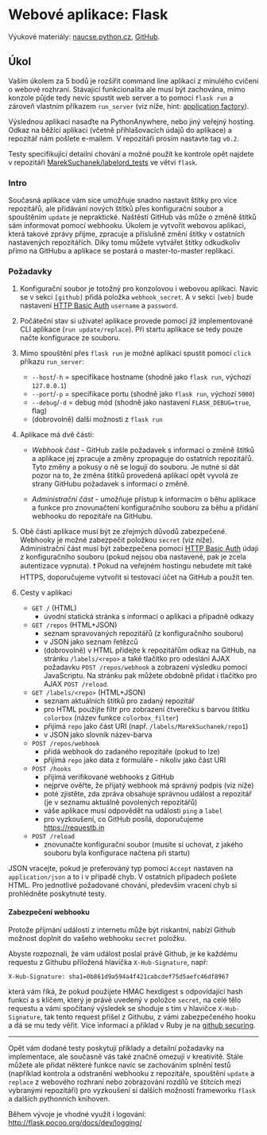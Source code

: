 Webové aplikace: Flask
======================

Výukové materiály:
[naucse.python.cz](http://naucse.python.cz/2017/mipyt-zima/intro/flask/),
[GitHub](https://github.com/pyvec/naucse.python.cz/tree/master/lessons/intro/flask).

Úkol
----

Vaším úkolem za 5 bodů je rozšířit command line aplikaci z minulého
cvičení o webové rozhraní. Stávající funkcionalita ale musí být zachována,
mimo konzole půjde tedy nevíc spustit web server a to pomocí `flask run` a
zároveň vlastním příkazem `run_server` (viz níže, hint: [application factory](http://flask.pocoo.org/docs/0.12/patterns/appfactories/)).

Výslednou aplikaci nasaďte na PythonAnywhere, nebo jiný veřejný hosting.
Odkaz na běžící aplikaci (včetně přihlašovacích údajů do aplikace) a
repozitář nám pošlete e-mailem. V repozitáři prosím nastavte tag `v0.2`.

Testy specifikující detailní chování a možné použít ke kontrole opět
najdete v repozitáři [MarekSuchanek/labelord_tests](https://github.com/MarekSuchanek/labelord_tests)
ve větvi `flask`.

### Intro

Současná aplikace vám sice umožňuje snadno nastavit štítky pro více
repozitářů, ale přidávání nových štítků přes konfigurační soubor a spouštěním
`update` je nepraktické. Naštěstí GitHub vás může o změně štítků sám
informovat pomocí webhooku. Úkolem je vytvořit webovou aplikaci, která
takové zprávy přijme, zpracuje a příslušně změní štítky v ostatních
nastavených repozitářích. Díky tomu můžete vytvářet štítky odkudkoliv
přímo na GitHubu a aplikace se postará o master-to-master replikaci.

### Požadavky

1. Konfigurační soubor je totožný pro konzolovou i webovou aplikaci. Navíc
   se v sekci `[github]` přidá položka `webhook_secret`. A v sekci `[web]`
   bude nastavení [HTTP Basic Auth](https://en.wikipedia.org/wiki/Basic_access_authentication)
   `username` a `password`.

2. Počáteční stav si uživatel aplikace provede pomocí již implementované
   CLI aplikace (`run update/replace`). Při startu aplikace se tedy pouze
   načte konfigurace ze souboru.

3. Mimo spouštění přes `flask run` je možné aplikaci spustit pomocí `click` příkazu `run_server`:
    * `--host`/`-h` = specifikace hostname (shodně jako `flask run`, výchozí `127.0.0.1`)
    * `--port`/`-p` = specifikace portu (shodně jako `flask run`, výchozí `5000`)
    * `--debug`/`-d` = debug mód (shodně jako nastavení `FLASK_DEBUG=true`, flag)
    * (dobrovolně) další možnosti z `flask run`

4. Aplikace má dvě části:

    * *Webhook část* - GitHub zašle požadavek s informací o změně štítků
      a aplikace jej zpracuje a změny zpropaguje do ostatních repozitářů.
      Tyto změny a pokusy o ně se logují do souboru. Je nutné si dát pozor
      na to, že změna štítků provedená aplikací opět vyvolá ze strany
      GitHubu požadavek s informací o změně.

    * *Administrační část* - umožňuje přístup k informacím o běhu aplikace
      a funkce pro znovunačtení konfiguračního souboru za běhu a přidání
      webhooku do repozitáře na GitHubu.

5. Obě části aplikace musí být ze zřejmých důvodů zabezpečené. Webhooky
   je možné zabezpečit položkou `secret` (viz níže). Administrační část
   musí být zabezpečena pomocí [HTTP Basic Auth](https://en.wikipedia.org/wiki/Basic_access_authentication)
   údaji z konfiguračního souboru (pokud nejsou oba nastavené, pak je
   zcela autentizace vypnuta).
   :exclamation: Pokud na veřejném hostingu nebudete mít také HTTPS, doporučujeme vytvořit si testovací účet na GitHub a použít ten.

6. Cesty v aplikaci

    * `GET /` (HTML)
        * úvodní statická stránka s informací o aplikaci a případně odkazy
    * `GET /repos` (HTML+JSON)
        * seznam spravovaných repozitářů (z konfiguračního souboru)
        * v JSON jako seznam řetězců
        * (dobrovolně) v HTML přidejte k repozitářům odkaz na GitHub, na
          stránku `/labels/<repo>` a také tlačítko pro odeslání AJAX
          požadavku `POST /repos/webhook` a zobrazení výsledku pomocí
          JavaScriptu. Na stránku pak můžete obdobně přidat i tlačítko
          pro AJAX `POST /reload`.
    * `GET /labels/<repo>` (HTML+JSON)
        * seznam aktuálních štítků pro zadaný repozitář
        * pro HTML použijte filtr pro zobrazení čtverečku s barvou štítku
          `colorbox` (název funkce `colorbox_filter`)
        * přijímá `repo` jako část URI (např. `/labels/MarekSuchanek/repo1`)
        * v JSON jako slovník název-barva
    * `POST /repos/webhook`
        * přidá webhook do zadaného repozitáře (pokud to lze)
        * přijímá `repo` jako data z formuláře - nikoliv jako část URI
    * `POST /hooks`
        * přijímá verifikované webhooks z GitHub
        * nejprve ověřte, že přijatý webhook má správný podpis (viz níže)
        * poté zjistěte, zda zpráva obsahuje správnou událost a repozitář
          (je v seznamu aktuálně povolených repozitářů)
        * váše aplikace musí odpovědět na události `ping` a `label`
        * pro vyzkoušení, co GitHub posílá, doporučujeme https://requestb.in
    * `POST /reload`
        * znovunačte konfigurační soubor (musíte si uchovat, z jakého souboru
          byla konfigurace načtena při startu)

JSON vracejte, pokud je preferováný typ pomocí `Accept` nastaven na
`application/json` a to i v případě chyb. V ostatních případech pošlete
HTML. Pro jednotlivé požadované chování, především vracení chyb si
prohlédněte poskytnuté testy.

#### Zabezpečení webhooku

Protože příjmání událostí z internetu může být riskantní,
nabízí Github možnost doplnit do vašeho webhooku `secret` položku.

Abyste rozpoznali, že vám událost poslal právě Github, je ke každému
requestu z Githubu přiložená hlavička `X-Hub-Signature`, např:
```
X-Hub-Signature: sha1=0b861d9a594a4f421cabcdef75d5aefc46df8967
```
která vám říká, že pokud použijete HMAC hexdigest
s odpovídající hash funkcí a s klíčem, který je právě uvedený v položce `secret`,
na celé tělo requestu a vámi spočítaný výsledek se shoduje s tím v hlavičce
`X-Hub-Signature`, tak tento request přišel z Githubu, z vámi zabezpečeného hooku
a dá se mu tedy věřit.
Více informací a příklad v Ruby je na [github securing].

[webhook]: https://developer.github.com/webhooks/
[github securing]: https://developer.github.com/webhooks/securing/

------------------------------------------------------------------------

Opět vám dodané testy poskytují příklady a detailní požadavky na implementace,
ale současně vás také značně omezují v kreativitě. Stále můžete ale přidat
některé funkce navíc se zachováním splnění testů (například kontrola a
odstranění webhooku z repozitáře, spouštění `update` a `replace` z webového
rozhraní nebo zobrazování rozdílů ve štítcích mezi vybranými repozitáři)
pro vyzkoušení si dalších možností  frameworku `flask` a dalších pythonních
knihoven.

Během vývoje je vhodné využít i logování: http://flask.pocoo.org/docs/dev/logging/

